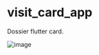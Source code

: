 # visit_card_app

Dossier flutter card.

![image](https://github.com/DeployChef/visit_card_dossier/assets/43783237/f7f2364e-2a14-4381-a533-c69adbf09e1e)
